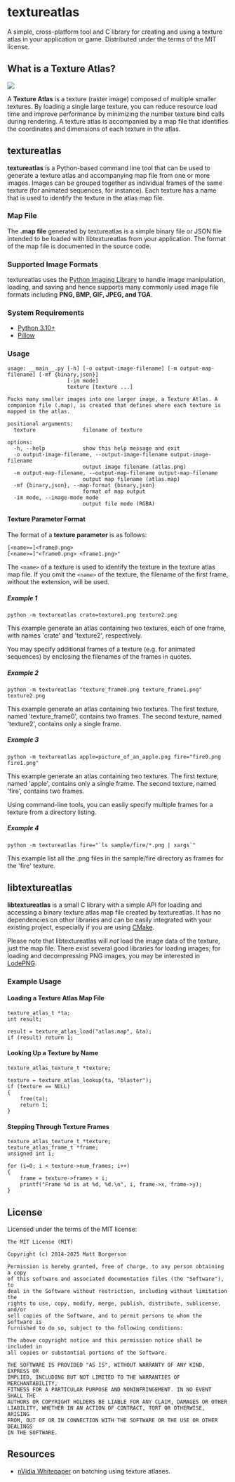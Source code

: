 textureatlas
============

A simple, cross-platform tool and C library for creating and using a texture
atlas in your application or game. Distributed under the terms of the MIT
license.

What is a Texture Atlas?
------------------------

![](atlas.png)

A **Texture Atlas** is a texture (raster image) composed of multiple smaller
textures. By loading a single large texture, you can reduce resource load time
and improve performance by minimizing the number texture bind calls during
rendering. A texture atlas is accompanied by a map file that identifies the
coordinates and dimensions of each texture in the atlas.

textureatlas
---------------

**textureatlas** is a Python-based command line tool that can be used to
generate a texture atlas and accompanying map file from one or more images.
Images can be grouped together as individual frames of the same texture (for
animated sequences, for instance). Each texture has a name that is used to
identify the texture in the atlas map file.

### Map File

The **.map file** generated by textureatlas is a simple binary file or JSON file
intended to be loaded with libtextureatlas from your application. The format of
the map file is documented in the source code.

### Supported Image Formats 

textureatlas uses the [Python Imaging
Library](http://www.pythonware.com/products/pil/) to handle image manipulation,
loading, and saving and hence supports many commonly used image file formats
including **PNG, BMP, GIF, JPEG, and TGA**.

### System Requirements

* [Python 3.10+](http://www.python.org/)
* [Pillow](http://pillow.readthedocs.org/en/latest/)

### Usage

    usage: __main__.py [-h] [-o output-image-filename] [-m output-map-filename] [-mf {binary,json}]
                       [-im mode]
                       texture [texture ...]

    Packs many smaller images into one larger image, a Texture Atlas. A
    companion file (.map), is created that defines where each texture is
    mapped in the atlas.

    positional arguments:
      texture               filename of texture

    options:
      -h, --help            show this help message and exit
      -o output-image-filename, --output-image-filename output-image-filename
                            output image filename (atlas.png)
      -m output-map-filename, --output-map-filename output-map-filename
                            output map filename (atlas.map)
      -mf {binary,json}, --map-format {binary,json}
                            format of map output
      -im mode, --image-mode mode
                            output file mode (RGBA)


#### Texture Parameter Format

The format of a **texture parameter** is as follows:

    [<name>=]<frame0.png>
    [<name>=]"<frame0.png> <frame1.png>"

The `<name>` of a texture is used to identify the texture in the texture atlas
map file. If you omit the `<name>` of the texture, the filename of the first
frame, without the extension, will be used.

##### Example 1

    python -m textureatlas crate=texture1.png texture2.png

This example generate an atlas containing two textures, each of one frame,
with names 'crate' and 'texture2', respectively.

You may specify additional frames of a texture (e.g. for animated sequences) by
enclosing the filenames of the frames in quotes.

##### Example 2

    python -m textureatlas "texture_frame0.png texture_frame1.png" texture2.png

This example generate an atlas containing two textures. The first texture,
named 'texture_frame0', contains two frames. The second texture, named
'texture2', contains only a single frame.

##### Example 3

    python -m textureatlas apple=picture_of_an_apple.png fire="fire0.png fire1.png"

This example generate an atlas containing two textures. The first texture,
named 'apple', contains only a single frame. The second texture, named
'fire', contains two frames.

Using command-line tools, you can easily specify multiple frames for a texture
from a directory listing.

##### Example 4

    python -m textureatlas fire="`ls sample/fire/*.png | xargs`"

This example list all the .png files in the sample/fire directory as frames
for the 'fire' texture.

libtextureatlas
---------------

**libtextureatlas** is a small C library with a simple API for loading and
accessing a binary texture atlas map file created by textureatlas. It has no
dependencies on other libraries and can be easily integrated with your existing
project, especially if you are using [CMake](http://www.cmake.org/).

Please note that libtextureatlas will *not* load the image data of the texture,
just the map file. There exist several good libraries for loading images; for
loading and decompressing PNG images, you may be interested in
[LodePNG](http://lodev.org/lodepng/).

### Example Usage

#### Loading a Texture Atlas Map File

    texture_atlas_t *ta;
    int result;

    result = texture_atlas_load("atlas.map", &ta);
    if (result) return 1;

#### Looking Up a Texture by Name

    texture_atlas_texture_t *texture;

    texture = texture_atlas_lookup(ta, "blaster");
    if (texture == NULL)
    {
        free(ta);
        return 1;
    }

#### Stepping Through Texture Frames

    texture_atlas_texture_t *texture;
    texture_atlas_frame_t *frame;
    unsigned int i;

    for (i=0; i < texture->num_frames; i++)
    {
        frame = texture->frames + i;
        printf("Frame %d is at %d, %d.\n", i, frame->x, frame->y);
    }

License
-------

Licensed under the terms of the MIT license:

    The MIT License (MIT)

    Copyright (c) 2014-2025 Matt Borgerson

    Permission is hereby granted, free of charge, to any person obtaining a copy
    of this software and associated documentation files (the "Software"), to
    deal in the Software without restriction, including without limitation the
    rights to use, copy, modify, merge, publish, distribute, sublicense, and/or
    sell copies of the Software, and to permit persons to whom the Software is
    furnished to do so, subject to the following conditions:

    The above copyright notice and this permission notice shall be included in
    all copies or substantial portions of the Software.

    THE SOFTWARE IS PROVIDED "AS IS", WITHOUT WARRANTY OF ANY KIND, EXPRESS OR
    IMPLIED, INCLUDING BUT NOT LIMITED TO THE WARRANTIES OF MERCHANTABILITY,
    FITNESS FOR A PARTICULAR PURPOSE AND NONINFRINGEMENT. IN NO EVENT SHALL THE
    AUTHORS OR COPYRIGHT HOLDERS BE LIABLE FOR ANY CLAIM, DAMAGES OR OTHER
    LIABILITY, WHETHER IN AN ACTION OF CONTRACT, TORT OR OTHERWISE, ARISING
    FROM, OUT OF OR IN CONNECTION WITH THE SOFTWARE OR THE USE OR OTHER DEALINGS
    IN THE SOFTWARE.

Resources
---------

* [nVidia Whitepaper](https://developer.nvidia.com/sites/default/files/akamai/tools/files/Texture_Atlas_Whitepaper.pdf) on
  batching using texture atlases.
